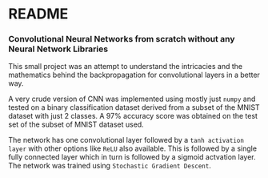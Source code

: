 # README #

### Convolutional Neural Networks from scratch without any Neural Network Libraries

This small project was an attempt to understand the intricacies and the mathematics behind the backpropagation for 
convolutional layers in a better way.

A very crude version of CNN was implemented using mostly just `numpy` and tested on a binary classification dataset derived from a subset of the MNIST dataset with just 2 classes. A 97% accuracy score was obtained on the test set of the subset of MNIST dataset used.

The network has one convolutional layer followed by a `tanh activation layer` with other options like `ReLU` also available. This is followed by a single fully connected layer which in turn is followed by a sigmoid actvation layer. The network was trained using `Stochastic Gradient Descent`.



